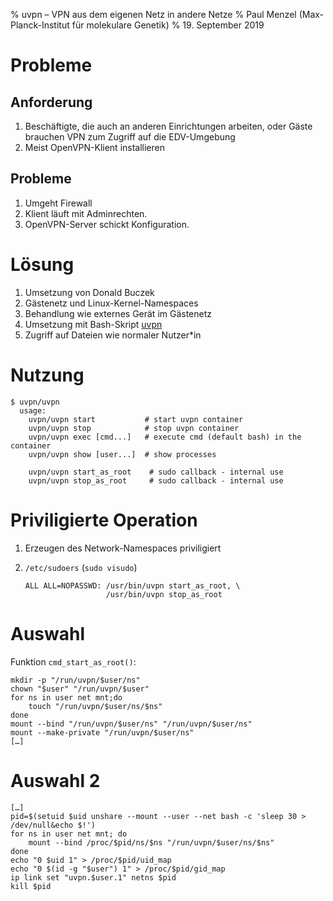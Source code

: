 % uvpn – VPN aus dem eigenen Netz in andere Netze
% Paul Menzel (Max-Planck-Institut für molekulare Genetik)
% 19. September 2019

# Probleme

## Anforderung

1.  Beschäftigte, die auch an anderen Einrichtungen arbeiten, oder Gäste brauchen VPN zum Zugriff auf die EDV-Umgebung
1.  Meist OpenVPN-Klient installieren

## Probleme

1.  Umgeht Firewall
1.  Klient läuft mit Adminrechten.
1.  OpenVPN-Server schickt Konfiguration.

# Lösung

1.  Umsetzung von Donald Buczek
1.  Gästenetz und Linux-Kernel-Namespaces
1.  Behandlung wie externes Gerät im Gästenetz
1.  Umsetzung mit Bash-Skript [uvpn](https://github.molgen.mpg.de/mariux64/mxtools/blob/master/uvpn/uvpn)
1.  Zugriff auf Dateien wie normaler Nutzer\*in

# Nutzung

```
$ uvpn/uvpn
  usage:
    uvpn/uvpn start           # start uvpn container
    uvpn/uvpn stop            # stop uvpn container
    uvpn/uvpn exec [cmd...]   # execute cmd (default bash) in the container
    uvpn/uvpn show [user...]  # show processes

    uvpn/uvpn start_as_root    # sudo callback - internal use
    uvpn/uvpn stop_as_root     # sudo callback - internal use
```

# Priviligierte Operation

1.  Erzeugen des Network-Namespaces priviligiert
1.  `/etc/sudoers` (`sudo visudo`)

        ALL ALL=NOPASSWD: /usr/bin/uvpn start_as_root, \
                          /usr/bin/uvpn stop_as_root

# Auswahl

Funktion `cmd_start_as_root()`:

```
mkdir -p "/run/uvpn/$user/ns"
chown "$user" "/run/uvpn/$user"
for ns in user net mnt;do
	touch "/run/uvpn/$user/ns/$ns"
done
mount --bind "/run/uvpn/$user/ns" "/run/uvpn/$user/ns"
mount --make-private "/run/uvpn/$user/ns"
[…]
```

# Auswahl 2

```
[…]
pid=$(setuid $uid unshare --mount --user --net bash -c 'sleep 30 > /dev/null&echo $!')
for ns in user net mnt; do
	mount --bind /proc/$pid/ns/$ns "/run/uvpn/$user/ns/$ns"
done
echo "0 $uid 1" > /proc/$pid/uid_map
echo "0 $(id -g "$user") 1" > /proc/$pid/gid_map
ip link set "uvpn.$user.1" netns $pid
kill $pid
```
